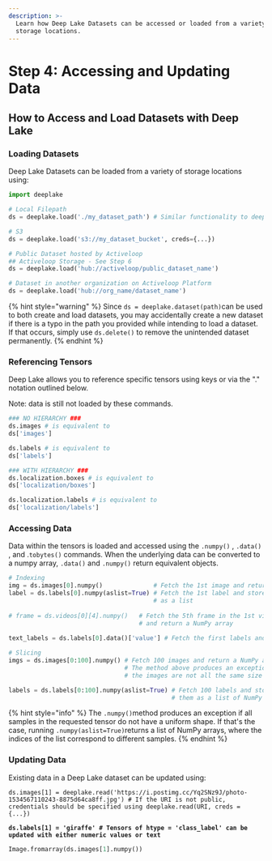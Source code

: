 ```yaml
---
description: >-
  Learn how Deep Lake Datasets can be accessed or loaded from a variety of
  storage locations.
---
```


# Step 4: Accessing and Updating Data

## How to Access and Load Datasets with Deep Lake

### Loading Datasets

Deep Lake Datasets can be loaded from a variety of storage locations using:

```python
import deeplake

# Local Filepath
ds = deeplake.load('./my_dataset_path') # Similar functionality to deeplake.dataset(path)

# S3
ds = deeplake.load('s3://my_dataset_bucket', creds={...})

# Public Dataset hosted by Activeloop
## Activeloop Storage - See Step 6
ds = deeplake.load('hub://activeloop/public_dataset_name')

# Dataset in another organization on Activeloop Platform
ds = deeplake.load('hub://org_name/dataset_name')
```

{% hint style="warning" %}
Since `ds = deeplake.dataset(path)`can be used to both create and load datasets, you may accidentally create a new dataset if there is a typo in the path you provided while intending to load a dataset. If that occurs, simply use `ds.delete()` to remove the unintended dataset permanently.
{% endhint %}

### Referencing Tensors

Deep Lake allows you to reference specific tensors using keys or via the "." notation outlined below.&#x20;

Note: data is still not loaded by these commands.

```python
### NO HIERARCHY ###
ds.images # is equivalent to
ds['images']

ds.labels # is equivalent to
ds['labels']

### WITH HIERARCHY ###
ds.localization.boxes # is equivalent to
ds['localization/boxes']

ds.localization.labels # is equivalent to
ds['localization/labels']
```

### Accessing Data

Data within the tensors is loaded and accessed using the `.numpy()` , `.data()` , and .`tobytes()` commands. When the underlying data can be converted to a numpy array, `.data()` and `.numpy()` return equivalent objects.

```python
# Indexing
img = ds.images[0].numpy()              # Fetch the 1st image and return a NumPy array
label = ds.labels[0].numpy(aslist=True) # Fetch the 1st label and store it as a 
                                        # as a list
                                    
# frame = ds.videos[0][4].numpy()   # Fetch the 5th frame in the 1st video 
                                    # and return a NumPy array
                              
text_labels = ds.labels[0].data()['value'] # Fetch the first labels and return them as text

# Slicing
imgs = ds.images[0:100].numpy() # Fetch 100 images and return a NumPy array
                                # The method above produces an exception if 
                                # the images are not all the same size

labels = ds.labels[0:100].numpy(aslist=True) # Fetch 100 labels and store 
                                             # them as a list of NumPy arrays
```

{% hint style="info" %}
The `.numpy()`method produces an exception if all samples in the requested tensor do not have a uniform shape. If that's the case, running `.numpy(aslist=True)`returns a list of NumPy arrays, where the indices of the list correspond to different samples.&#x20;
{% endhint %}

### Updating Data

Existing data in a Deep Lake dataset can be updated using:

<pre class="language-python"><code class="lang-python">ds.images[1] = deeplake.read('https://i.postimg.cc/Yq2SNz9J/photo-1534567110243-8875d64ca8ff.jpg') # If the URI is not public, credentials should be specified using deeplake.read(URI, creds = {...})
<strong>
</strong><strong>ds.labels[1] = 'giraffe' # Tensors of htype = 'class_label' can be updated with either numeric values or text
</strong></code></pre>

```python
Image.fromarray(ds.images[1].numpy())
```
